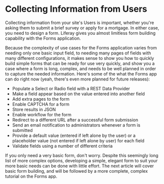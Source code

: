 # Collecting Information from Users [](id=collecting-information-from-users)

Collecting information from your site's Users is important, whether you're
asking them to submit a brief survey or apply for a mortgage. In either case,
you need to design a form. Liferay gives you almost limitless form building
capability with the Forms application.

Because the complexity of use cases for the Forms application varies from
needing only one basic input field, to needing many pages of fields with many
different configurations, it makes sense to show you how to quickly build
simple forms that can be ready for use very quickly, and show you a case where
a form is long, complex, and needs to be well planned in order to capture the
needed information. Here's some of the what the Forms app can do right now
(yeah, there's even more planned for future releases):

- Populate a Select or Radio field with a REST Data Provider
- Make a field appear based on the value entered into another field
- Add extra pages to the form
- Enable CAPTCHA for a form
- Store results in JSON
- Enable workflow for the form
- Redirect to a different URL after a successful form submission
- Send an email notification to administrators whenever a form is submitted
- Provide a default value (entered if left alone by the user) or a placeholder
  value (not entered if left alone by user) for each field
- Validate fields using a number of different criteria

If you only need a very basic form, don't worry. Despite this seemingly long
list of more complex options, developing a simple, elegant form to suit your
more basic needs can be done with little effort. The next article will cover
basic form building, and will be followed by a more complete, complex tutorial
on the Forms app.

